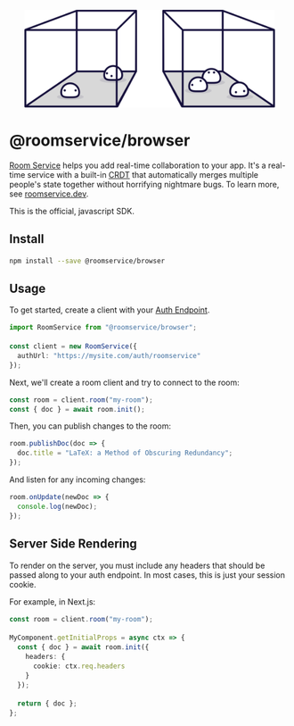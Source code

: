 <p align="center">
  <img src="./misc/logo.svg" width=450 />
</p>

# @roomservice/browser

[Room Service](https://www.roomservice.dev/) helps you add real-time collaboration to your app. It's a real-time service with a built-in [CRDT](https://en.wikipedia.org/wiki/Conflict-free_replicated_data_type) that automatically merges multiple people's state together without horrifying nightmare bugs. To learn more, see [roomservice.dev](https://www.roomservice.dev).

This is the official, javascript SDK.

## Install

```bash
npm install --save @roomservice/browser
```

## Usage

To get started, create a client with your [Auth Endpoint](https://docs.roomservice.dev/auth).

```ts
import RoomService from "@roomservice/browser";

const client = new RoomService({
  authUrl: "https://mysite.com/auth/roomservice"
});
```

Next, we'll create a room client and try to connect to
the room:

```ts
const room = client.room("my-room");
const { doc } = await room.init();
```

Then, you can publish changes to the room:

```ts
room.publishDoc(doc => {
  doc.title = "LaTeX: a Method of Obscuring Redundancy";
});
```

And listen for any incoming changes:

```ts
room.onUpdate(newDoc => {
  console.log(newDoc);
});
```

## Server Side Rendering

To render on the server, you must include any headers that should be passed along to your
auth endpoint. In most cases, this is just your session cookie.

For example, in Next.js:

```ts
const room = client.room("my-room");

MyComponent.getInitialProps = async ctx => {
  const { doc } = await room.init({
    headers: {
      cookie: ctx.req.headers
    }
  });

  return { doc };
};
```
